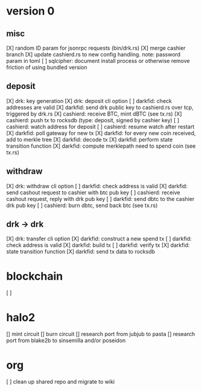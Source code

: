 # version 0

## misc

[X] random ID param for jsonrpc requests (bin/drk.rs)
[X] merge cashier branch
[X] update cashierd.rs to new config handling. note: password param in toml
[ ] sqlcipher: document install process or otherwise remove friction of using bundled version

## deposit

[X] drk: key generation
[X] drk: deposit cli option
[ ] darkfid: check addresses are valid
[X] darkfid: send drk public key to cashierd.rs over tcp, triggered by drk.rs
[X] cashierd: receive BTC, mint dBTC (see tx.rs)
[X] cashierd: push tx to rocksdb (type: deposit, signed by cashier key)
[ ] cashierd: watch address for deposit
[ ] cashierd: resume watch after restart
[X] darkfid: poll gateway for new tx
[X] darkfid: for every new coin received, add to merkle tree
[X] darkfid: decode tx
[X] darkfid: perform state transition function
[X] darkfid: compute merklepath need to spend coin (see tx.rs)

## withdraw

[X] drk: withdraw cli option
[ ] darkfid: check address is valid
[X] darkfid: send cashout request to cashier with btc pub key
[ ] cashierd: receive cashout request, reply with drk pub key
[ ] darkfid: send dbtc to the cashier drk pub key
[ ] cashierd: burn dbtc, send back btc (see tx.rs)

## drk -> drk

[X] drk: transfer cli option
[X] darkfid: construct a new spend tx
[ ] darkfid: check address is valid
[X] darkfid: build tx
[ ] darkfid: verify tx
[X] darkfid: state transition function
[X] darkfid: send tx data to rocksdb

# blockchain

[ ]

# halo2

[] mint circuit
[] burn circuit
[] research port from jubjub to pasta
[] research port from blake2b to sinsemilla and/or poseidon

# org

[ ] clean up shared repo and migrate to wiki
